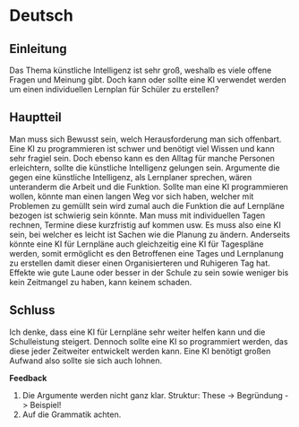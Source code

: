 # Deutsch

## Einleitung
Das Thema künstliche Intelligenz ist sehr groß, weshalb es viele offene Fragen und Meinung gibt.
Doch kann oder sollte eine KI verwendet werden um einen individuellen Lernplan für Schüler zu erstellen?
## Hauptteil
Man muss sich Bewusst sein, welch Herausforderung man sich offenbart. Eine KI zu programmieren ist schwer und benötigt viel Wissen und kann sehr fragiel sein.
Doch ebenso kann es den Alltag für manche Personen erleichtern, sollte die künstliche Intelligenz gelungen sein.
Argumente die gegen eine künstliche Intelligenz, als Lernplaner sprechen, wären unteranderm die Arbeit und die Funktion. 
Sollte man eine KI programmieren wollen, könnte man einen langen Weg vor sich haben, welcher mit Problemen zu gemüllt sein wird zumal auch die Funktion die  auf Lernpläne bezogen ist schwierig sein könnte. Man muss mit individuellen Tagen rechnen, Termine diese kurzfristig auf kommen usw. Es muss also eine KI sein, bei welcher es leicht ist Sachen wie die Planung zu ändern.
Anderseits könnte eine KI für Lernpläne auch gleichzeitig eine KI für Tagespläne werden, somit ermöglicht es den Betroffenen eine Tages und Lernplanung zu erstellen damit dieser einen Organisierteren und Ruhigeren Tag hat.
Effekte wie gute Laune oder besser in der Schule zu sein sowie weniger bis kein Zeitmangel zu haben, kann keinem schaden.
## Schluss
Ich denke, dass eine KI für Lernpläne sehr weiter helfen kann und die Schulleistung steigert. Dennoch sollte eine KI so programmiert werden, das diese jeder Zeitweiter entwickelt werden kann. Eine KI benötigt großen Aufwand also sollte sie sich auch lohnen. 

**Feedback**
1. Die Argumente werden nicht ganz klar. Struktur: These -> Begründung -> Beispiel!
2. Auf die Grammatik achten.

